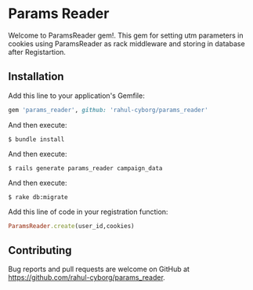 # Params Reader

Welcome to ParamsReader gem!. This gem for setting utm parameters in cookies using ParamsReader as rack middleware and storing in database after Registartion.


## Installation

Add this line to your application's Gemfile:

```ruby
gem 'params_reader', github: 'rahul-cyborg/params_reader'
```

And then execute:

    $ bundle install

And then execute:

    $ rails generate params_reader campaign_data

And then execute:

    $ rake db:migrate

Add this line of code in your registration function:

```ruby
ParamsReader.create(user_id,cookies)
```

## Contributing

Bug reports and pull requests are welcome on GitHub at https://github.com/rahul-cyborg/params_reader.

